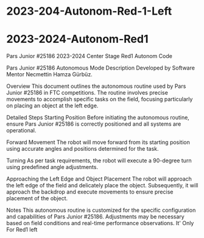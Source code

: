 # 2023-204-Autonom-Red-1-Left
# 2023-2024-Autonom-Red1
Pars Junior #25186 2023-2024 Center Stage Red1 Autonom Code

Pars Junior #25186 Autonomous Mode Description
Developed by Software Mentor Necmettin Hamza Gürbüz.

Overview
This document outlines the autonomous routine used by Pars Junior #25186 in FTC competitions. The routine involves precise movements to accomplish specific tasks on the field, focusing particularly on placing an object at the left edge.

Detailed Steps
Starting Position
Before initiating the autonomous routine, ensure Pars Junior #25186 is correctly positioned and all systems are operational.

Forward Movement
The robot will move forward from its starting position using accurate angles and positions determined for the task.

Turning
As per task requirements, the robot will execute a 90-degree turn using predefined angle adjustments.

Approaching the Left Edge and Object Placement
The robot will approach the left edge of the field and delicately place the object. Subsequently, it will approach the backdrop and execute movements to ensure precise placement of the object.

Notes
This autonomous routine is customized for the specific configuration and capabilities of Pars Junior #25186.
Adjustments may be necessary based on field conditions and real-time performance observations.
It' Only For Red1 left
